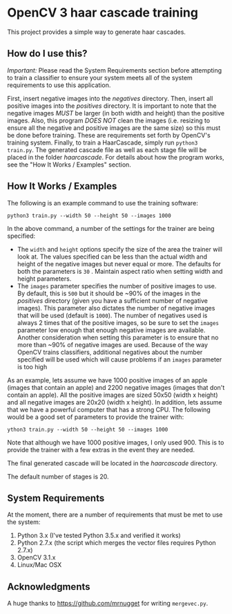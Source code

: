 # OpenCV 3 haar cascade training

This project provides a simple way to generate haar cascades.

## How do I use this?

*Important:* Please read the System Requirements section before attempting to train a classifier to ensure your system meets all of the system requirements to use this application.

First, insert negative images into the *negatives* directory. Then, insert all positive images into the *positives* directory. It is important to note that the negative images *MUST* be larger (in both width and height) than the positive images. Also, this program *DOES NOT* clean the images (i.e. resizing to ensure all the negative and positive images are the same size) so this must be done before training. These are requirements set forth by OpenCV's training system. Finally, to train a HaarCascade, simply run ```python3 train.py```. The generated cascade file as well as each stage file will be placed in the folder *haarcascade*. For details about how the program works, see the "How It Works / Examples" section.

## How It Works / Examples

The following is an example command to use the training software:

```
python3 train.py --width 50 --height 50 --images 1000
```

In the above command, a number of the settings for the trainer are being specified:
- The ```width``` and ```height``` options specify the size of the area the trainer will look at. The values specified can be less than the actual width and height of the negative images but never equal or more. The defaults for both the parameters is ```30``` . Maintain aspect ratio when setting width and height parameters. 
- The ```images``` parameter specifies the number of positive images to use. By default, this is ```500``` but it should be ~90% of the images in the *positives* directory (given you have a sufficient number of negative images). This parameter also dictates the number of negative images that will be used (default is ```1000```). The number of negatives used is always 2 times that of the positive images, so be sure to set the ```images``` parameter low enough that enough negative images are available. Another consideration when setting this parameter is to ensure that no more than ~90% of negative images are used. Because of the way OpenCV trains classifiers, additional negatives about the number specified will be used which will cause problems if an ```images``` parameter is too high

As an example, lets assume we have 1000 positive images of an apple (images that contain an apple) and 2200 negative images (images that don't contain an apple). All the positive images are sized 50x50 (width x height) and all negative images are 20x20 (width x height). In addition, lets assume that we have a powerful computer that has a strong CPU. The following would be a good set of parameters to provide the trainer with:

```
ython3 train.py --width 50 --height 50 --images 1000
```

Note that although we have 1000 positive images, I only used 900. This is to provide the trainer with a few extras in the event they are needed.

The final generated cascade will be located in the *haarcascade* directory.

The default number of stages is 20.

## System Requirements

At the moment, there are a number of requirements that must be met to use the system:

1. Python 3.x (I've tested Python 3.5.x and verified it works)
2. Python 2.7.x (the script which merges the vector files requires Python 2.7.x)
2. OpenCV 3.1.x
3. Linux/Mac OSX

## Acknowledgments

A huge thanks to https://github.com/mrnugget for writing ```mergevec.py```.

